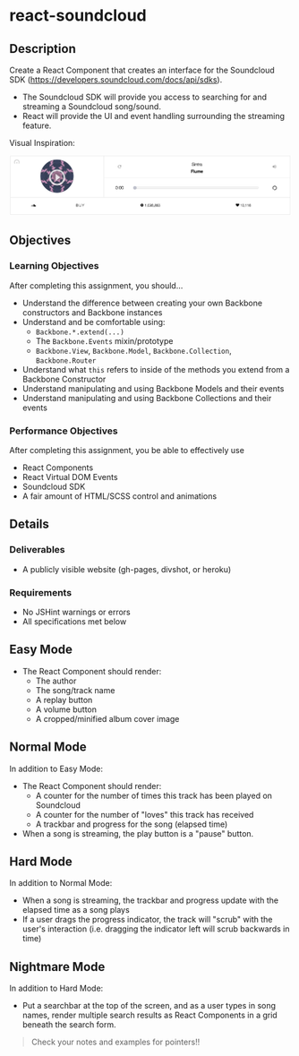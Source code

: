 # react-soundcloud

## Description

Create a React Component that creates an interface for the Soundcloud SDK (https://developers.soundcloud.com/docs/api/sdks).

- The Soundcloud SDK will provide you access to searching for and streaming a Soundcloud song/sound.
- React will provide the UI and event handling surrounding the streaming feature.

Visual Inspiration:

![](./screen.png)

## Objectives

### Learning Objectives

After completing this assignment, you should…

* Understand the difference between creating your own Backbone constructors and Backbone instances
* Understand and be comfortable using:
    - `Backbone.*.extend(...)`
    - The `Backbone.Events` mixin/prototype
    - `Backbone.View`, `Backbone.Model`, `Backbone.Collection`, `Backbone.Router`
* Understand what `this` refers to inside of the methods you extend from a Backbone Constructor
* Understand manipulating and using Backbone Models and their events
* Understand manipulating and using Backbone Collections and their events

### Performance Objectives

After completing this assignment, you be able to effectively use

* React Components
* React Virtual DOM Events
* Soundcloud SDK
* A fair amount of HTML/SCSS control and animations

## Details

### Deliverables

* A publicly visible website (gh-pages, divshot, or heroku)

### Requirements

* No JSHint warnings or errors
* All specifications met below

## Easy Mode

- The React Component should render:
    - The author
    - The song/track name
    - A replay button
    - A volume button
    - A cropped/minified album cover image

## Normal Mode

In addition to Easy Mode:

- The React Component should render:
    - A counter for the number of times this track has been played on Soundcloud
    - A counter for the number of "loves" this track has received
    - A trackbar and progress for the song (elapsed time)
- When a song is streaming, the play button is a "pause" button.

## Hard Mode

In addition to Normal Mode:

- When a song is streaming, the trackbar and progress update with the elapsed time as a song plays
- If a user drags the progress indicator, the track will "scrub" with the user's interaction (i.e. dragging the indicator left will scrub backwards in time)

## Nightmare Mode

In addition to Hard Mode:

- Put a searchbar at the top of the screen, and as a user types in song names, render multiple search results as React Components in a grid beneath the search form.

> Check your notes and examples for pointers!!

<!-- 

## Notes

Notes go here...

## Additional Resources

* Read []()
 -->